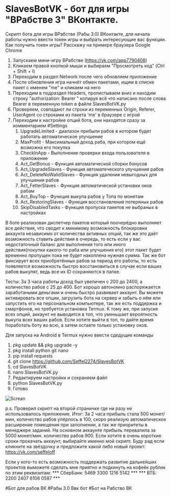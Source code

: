 # SlavesBotVK - бот для игры "ВРабстве 3" ВКонтакте.

Скрипт бота для игры ВРабстве (Рабы 3.0) ВКонтакте, для начала работы нужно ввести токен игры и выбрать интересующие вас функции. 
Как получить токен игры?
Расскажу на примере браузера Google Chrome
1. Запускаем мини-игру ВРабстве (https://vk.com/app7790408)
2. Кликаем правой кнопкой мыши и выбираем "Просмотреть код" (Ctrl + Shift + I)
3. Переходим в раздел Network после чего обновляем приложение
4. После обновления игра начнёт обмен пакетами, ищим в списке пакет с именем "me" и кликаем на него
5. Переходим в подраздел Headers, пролистываем вниз и находим строку "authorization: Bearer " копируя всё что написано после слова Bearer в переменную token в файле SlavesBotVK.py
6. Проверяем, совпадают ли строки из переменных Origin, Referer, UserAgent со строками из пакета 'me' в браузере с игрой
7. Переходим к настройке опций бота, они находятся сразу за комментарием #Settings
   1. UpgradeLimited - диапазон прибыли рабов в котором будет работать автоматическое улучшение
   2. MaxProfit - Максимальный доход раба, при котором ещё возможна его покупка
   3. CheckInApp - Выполнение проверки входа пользователя в приложение
   4. Act_GetBonus - Функция автоматической сборки бонусов
   5. Act_UpgradeSlaves - Функция автоматеческого улучшения рабов
   6. Act_DeleteNoWalidSlaves - Функция удаления невыгодных для улучшения рабов
   7. Act_FetterSlaves - Функция автоматической установки оков рабам
   8. Act_BuyTop - Функция выкупа рабов у Топа по монетам
   9. Act_RestoringSlaves - Функция восстановления потеряных рабов
   10. SkipDisabledTasks - Функция пропуска пакетов не выбраных в настройках

В боте реализован диспетчер пакетов который поочерёдно выполняет все действия, что сводит к минимому возможность блокировки аккаунта независимо от количества активных опций, так же это даёт возможность ставить действия в очередь, то есть если у вас недостаточный баланс для выполнения того или иного действия(покупки какого-то раба или улучшения его) этот пакет будет временно пропущен пока не будет накоплена нужная сумма. Так же бот фиксирует всех приобретённых рабов за период его работы, то есть появляется возможность быстро восстановиться в случае если ваших рабов выкупят, ведь все их ID сохраняются в папке. 

Тесты:
За 3 часа работы доход был увеличен с 200 до 2400, а количество рабов с 25 до 400. Бот хорошо автономно распоряжается заработаными деньгами и очень быстро развивает аккаунт.
Вы можете активировать все опции, загрузить бота на сервер и забыть о нём или запустить его на персональном компьютере, так же есть поддержка и смартфонов, но требуется установка Termux. К тому же, при запуске всех опций, аккаунт не выводится в топ, что уменьшает вероятность выкупа всех ваших рабов. Если хотите выйти в топ, то дайте время поработать боту во всю, а затем оставте только установку оков.

Для запуска на Android в Termux нужно ввести сдедущие команды
   1. pkg update && pkg upgrade -y
   2. pkg install python git nano
   3. pip install requests
   4. git clone https://github.com/Seffel2274/SlavesBotVK
   5. cd SlavesBotVK
   6. nano SlavesBotVK.py
   7. Редактируем настройки и сохраняем файл
   8. python SlavesBotVK.py
   9. Готово

![Screan](https://user-images.githubusercontent.com/82450676/116795213-f29f0680-aadb-11eb-9087-9393667fc77a.png)

p.s. Проверил скрипт на второй страничке где ни разу не использовалось приложение. Итог: За 2 часа прибыль стала 500 монет/мин, количество рабов упёрлось в 100, скоро реализую автоматическое расширение помещения при заполнении, а так же приоритеты в менеджере заданий. На основном аккаунте прибыль перевалила за 5000 монет/мин. количество рабов 900.
Если хотите в очень короткие сроки прокачать аккаунт, выбирайте именно мой скрипт. Буду рад если кликните на звёздочку и предложите какой либо новый проект: https://vk.com/seffeloff

Если у кого-то есть возможность поддержать развитие дальнейших проектов выможете сделать мне приятно и подкинуть на кофеёк рублик по этим реквизитам:
*** СберБанк:     5469 3300 1216 5142 ***
*** ВТБ:          2200 2407 6106 0587 ***

#Бот для рабов ВК
#Рабы 3.0 Ввк бот
#Бот на Рабство ВК
